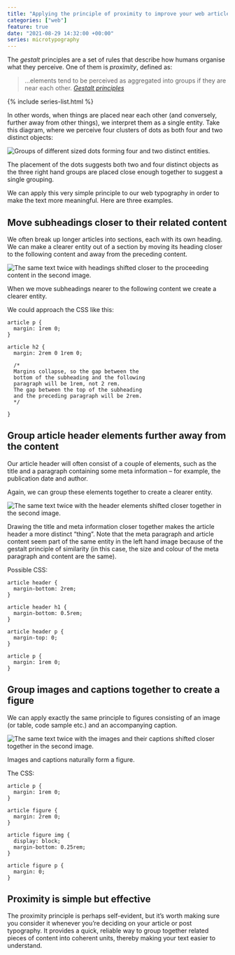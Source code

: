 ```yaml
---
title: "Applying the principle of proximity to improve your web article typography"
categories: ["web"]
feature: true
date: "2021-08-29 14:32:00 +00:00"
series: microtypography
---
```



The <i>gestalt</i> principles are a set of rules that describe how humans organise what they perceive. One of them is <i>proximity</i>, defined as:

> …elements tend to be perceived as aggregated into groups if they are near each other. <cite>[Gestalt principles](http://www.scholarpedia.org/article/Gestalt_principles#Proximity_principle)</cite>

{% include series-list.html %}

In other words, when things are placed near each other (and conversely, further away from other things), we interpret them as a single entity. Take this diagram, where we perceive four clusters of dots as both four and two distinct objects:

![Groups of different sized dots forming four and two distinct entities.](https://thisdaysportion.com/images/proximity.png "Groups of different sized dots forming four and two distinct entities.")
<figcaption>The placement of the dots suggests both two and four distinct objects as the three right hand groups are placed close enough together to suggest a single grouping.</figcaption>

We can apply this very simple principle to our web typography in order to make the text more meaningful. Here are three examples.

## Move subheadings closer to their related content

We often break up longer articles into sections, each with its own heading. We can make a clearer entity out of a section by moving its heading closer to the following content and away from the preceding content.

![The same text twice with headings shifted closer to the proceeding content in the second image.](https://thisdaysportion.com/images/proximity-subheading.webp "The same text twice with headings shifted closer to the proceeding content in the second image.")
<figcaption>When we move subheadings nearer to the following content we create a clearer entity.</figcaption>

We could approach the CSS like this:

```
article p {
  margin: 1rem 0;
}

article h2 {
  margin: 2rem 0 1rem 0;

  /*
  Margins collapse, so the gap between the
  bottom of the subheading and the following
  paragraph will be 1rem, not 2 rem.
  The gap between the top of the subheading
  and the preceding paragraph will be 2rem.
  */

}
```

## Group article header elements further away from the content

Our article header will often consist of a couple of elements, such as the title and a paragraph containing some meta information – for example, the publication date and author.

Again, we can group these elements together to create a clearer entity.

![The same text twice with the header elements shifted closer together in the second image.](https://thisdaysportion.com/images/proximity-header.webp "The same text twice with the header elements shifted closer together in the second image.")
<figcaption>Drawing the title and meta information closer together makes the article header a more distinct “thing”. Note that the meta paragraph and article content seem part of the same entity in the left hand image because of the gestalt principle of similarity (in this case, the size and colour of the meta paragraph and content are the same).</figcaption>

Possible CSS:

```
article header {
  margin-bottom: 2rem;
}

article header h1 {
  margin-bottom: 0.5rem;
}

article header p {
  margin-top: 0;
}

article p {
  margin: 1rem 0;
}
```

## Group images and captions together to create a figure

We can apply exactly the same principle to figures consisting of an image (or table, code sample etc.) and an accompanying caption.

![The same text twice with the images and their captions shifted closer together in the second image.](https://thisdaysportion.com/images/proximity-figure.webp "The same text twice with the images and their captions shifted closer together in the second image.")
<figcaption>Images and captions naturally form a figure.</figcaption>

The CSS:

```
article p {
  margin: 1rem 0;
}

article figure {
  margin: 2rem 0;
}

article figure img {
  display: block;
  margin-bottom: 0.25rem;
}

article figure p {
  margin: 0;
}
```

## Proximity is simple but effective

The proximity principle is perhaps self-evident, but it’s worth making sure you consider it whenever you’re deciding on your article or post typography. It provides a quick, reliable way to group together related pieces of content into coherent units, thereby making your text easier to understand.
